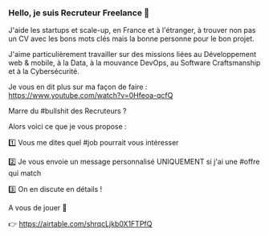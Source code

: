 ### Hello, je suis Recruteur Freelance 👋

J'aide les startups et scale-up, en France et à l'étranger, à trouver non pas un CV avec les bons mots clés mais la bonne personne pour le bon projet.

J'aime particulièrement travailler sur des missions liées au Développement web & mobile, à la Data, à la mouvance DevOps, au Software Craftsmanship et à la Cybersécurité.

Je vous en dit plus sur ma façon de faire : https://www.youtube.com/watch?v=0Hfeoa-qcfQ


Marre du #bullshit des Recruteurs ?

Alors voici ce que je vous propose :

1️⃣ Vous me dites quel #job pourrait vous intéresser

2️⃣ Je vous envoie un message personnalisé UNIQUEMENT si j'ai une #offre qui match

3️⃣ On en discute en détails !

A vous de jouer 🙂

👉 https://airtable.com/shrqcLjkb0X1FTPfQ

<!--
**IndieNation/IndieNation** is a ✨ _special_ ✨ repository because its `README.md` (this file) appears on your GitHub profile.

